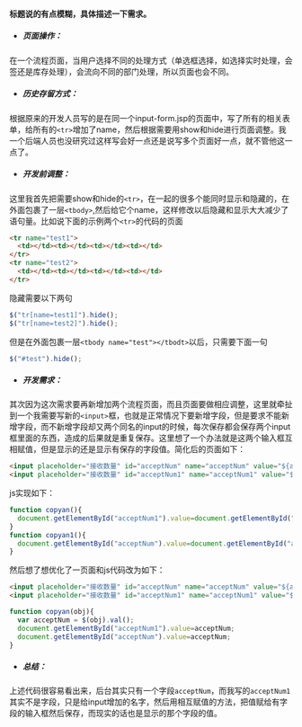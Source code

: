 #### 标题说的有点模糊，具体描述一下需求。
* ##### 页面操作：
在一个流程页面，当用户选择不同的处理方式（单选框选择，如选择实时处理，会签还是库存处理），会流向不同的部门处理，所以页面也会不同。
* ##### 历史存留方式：
根据原来的开发人员写的是在同一个input-form.jsp的页面中，写了所有的相关表单，给所有的`<tr>`增加了name，然后根据需要用show和hide进行页面调整。我一个后端人员也没研究过这样写会好一点还是说写多个页面好一点，就不管他这一点了。
* ##### 开发前调整：
这里我首先把需要show和hide的`<tr>`，在一起的很多个能同时显示和隐藏的，在外面包裹了一层`<tbody>`,然后给它个name，这样修改以后隐藏和显示大大减少了语句量。比如说下面的示例两个`<tr>`的代码的页面
```html
<tr name="test1">
  <td></td><td></td><td></td><td></td>
</tr>
<tr name="test2">
  <td></td><td></td><td></td><td></td>
</tr>
```
隐藏需要以下两句
```JavaScript
$("tr[name=test1]").hide();
$("tr[name=test2]").hide();
```
但是在外面包裹一层`<tbody name="test"></tbodt>`以后，只需要下面一句
```js
$("#test").hide();
```
* ##### 开发需求：
其次因为这次需求要再新增加两个流程页面，而且页面要做相应调整，这里就牵扯到一个我需要写新的`<input>`框，也就是正常情况下要新增字段，但是要求不能新增字段，而不新增字段却又两个同名的input的时候，每次保存都会保存两个input框里面的东西，造成的后果就是重复保存。这里想了一个办法就是这两个输入框互相赋值，但是显示的还是显示有保存的字段值。简化后的页面如下：
```html
<input placeholder="接收数量" id="acceptNum" name="acceptNum" value="${acceptNum}" onkeyup="copyan();"/>
<input placeholder="接收数量" id="acceptNum1" name="acceptNum1" value="${acceptNum}" onkeyup="copyan1();"/>
```
js实现如下：
```javascript
function copyan(){
  document.getElementById("acceptNum1").value=document.getElementById("acceptNum").value;
}
function copyan1(){
  document.getElementById("acceptNum").value=document.getElementById("acceptNum1").value;
}
```
然后想了想优化了一页面和js代码改为如下：
```html
<input placeholder="接收数量" id="acceptNum" name="acceptNum" value="${acceptNum}" onkeyup="copyan(this);"/>
<input placeholder="接收数量" id="acceptNum1" name="acceptNum1" value="${acceptNum}" onkeyup="copyan(this);"/>
```
```javascript
function copyan(obj){
  var acceptNum = $(obj).val();
  document.getElementById("acceptNum1").value=acceptNum;
  document.getElementById("acceptNum").value=acceptNum;
}
```
* ##### 总结：
上述代码很容易看出来，后台其实只有一个字段`acceptNum`，而我写的`acceptNum1`其实不是字段，只是给input增加的名字，然后用相互赋值的方法，把值赋给有字段的输入框然后保存，而现实的话也是显示的那个字段的值。
